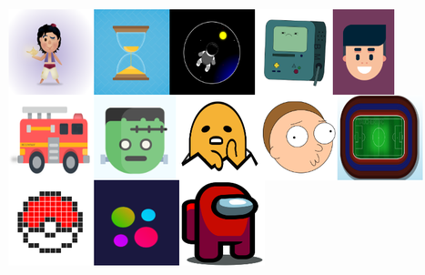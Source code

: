 <div style="display: flex;">
    <img src="./imagens/aladin.PNG" width="150" height="150">
    <img src="./imagens/ampulheta.PNG" width="150" height="150">
    <img src="./imagens/astronauta.PNG" width="150" height="150">
    <img src="./imagens/bmo.PNG" width="150" height="150">
    <img src="./imagens/character01.PNG" width="150" height="150">
</div>
<div style="display: flex;">
    <img src="./imagens/firetruck.PNG" width="150" height="150">
    <img src="./imagens/frankenstain.PNG" width="150" height="150">
    <img src="./imagens/gudetama.PNG" width="150" height="150">
    <img src="./imagens/morty.PNG" width="150" height="150">
    <img src="./imagens/stadium.PNG" width="150" height="150">
</div>
<div style="display: flex;">
    <img src="./imagens/pokeball.PNG" width="150" height="150">
    <img src="./imagens/LoadingAnimado.png" width="150" height="150">
    <img src="./imagens/amongUs.png" width="150" height="150">
</div>
